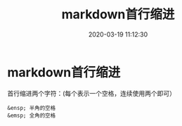 ﻿---
title: markdown首行缩进
date: 2020-03-19 11:12:30
categories: 
- markdown
tags: 
- 首行缩进
---

# markdown首行缩进

首行缩进两个字符：(每个表示一个空格，连续使用两个即可）

```
&ensp; 半角的空格
&emsp; 全角的空格
```

